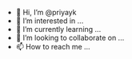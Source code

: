 - 👋 Hi, I’m @priyayk
- 👀 I’m interested in ...
- 🌱 I’m currently learning ...
- 💞️ I’m looking to collaborate on ...
- 📫 How to reach me ...

<!---
priyayk/priyayk is a ✨ special ✨ repository because its `README.md` (this file) appears on your GitHub profile.
You can click the Preview link to take a look at your changes.
--->
